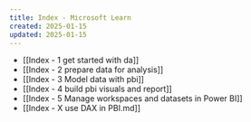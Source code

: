 ```yaml
---
title: Index - Microsoft Learn
created: 2025-01-15
updated: 2025-01-15
---
```


- [[Index - 1 get started with da]]
- [[Index - 2 prepare data for analysis]]
- [[Index - 3 Model data with pbi]]
- [[Index - 4 build pbi visuals and report]]
- [[Index - 5 Manage workspaces and datasets in Power BI]]
- [[Index - X use DAX in PBI.md]]